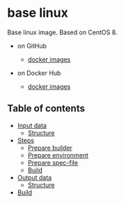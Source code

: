 # base linux

Base linux image. Based on CentOS 8.

* on GitHub
  * [docker images](https://github.com/simpleunionspace/docker-images)

* on Docker Hub
  * [docker images](https://hub.docker.com/u/lifepainspace)

## Table of contents

- [Input data](#input_data)
    - [Structure](#input_data_structure)
- [Steps](#steps)
    - [Prepare builder](#steps_prepare_builder)
    - [Prepare environment](#steps_prepare_environment)
    - [Prepare spec-file](#steps_prepare_spec)
    - [Build](#steps_build)
- [Output data](#output_data)
    - [Structure](#output_data_structure)
- [Build](#build)
